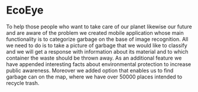 # EcoEye
To help those people who want to take care of our planet likewise our future and are aware of the problem we created mobile application whose main functionality is to categorize garbage on the base of image recognition. All we need to do is to take a picture of garbage that we would like to classify and we will get a response with information about its material and to which container the waste should be thrown away.
As an additional feature we have appended interesting facts about environmental protection to increase public awareness.
Moreover we added option that enables us to find garbage can on the map, where we have over 50000 places intended to recycle trash.
